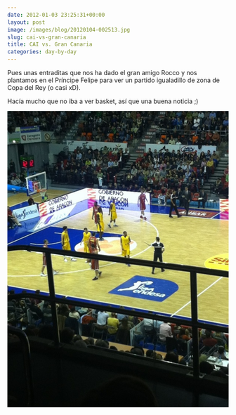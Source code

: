 ```yaml
---
date: 2012-01-03 23:25:31+00:00
layout: post
image: /images/blog/20120104-002513.jpg
slug: cai-vs-gran-canaria
title: CAI vs. Gran Canaria
categories: day-by-day
---
```


Pues unas entraditas que nos ha dado el gran amigo Rocco y nos plantamos en el Príncipe Felipe para ver un partido igualadillo de zona de Copa del Rey (o casi xD).

Hacía mucho que no iba a ver basket, así que una buena noticia ;)

[![20120104-002513.jpg](/images/blog/20120104-002513.jpg)](/images/blog/20120104-002513.jpg)
